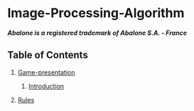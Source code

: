 # Image-Processing-Algorithm

<!-- 
<p align="center">
    <img src="" width=100% align="center" /></br>
</p>
-->

***Abalone is a registered trademark of Abalone S.A. - France***

## Table of Contents

1. [Game-presentation](#Game-presentation)
   1. [Introduction](#Introduction)

2. [Rules](#Rules)


